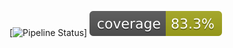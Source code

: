 [![Pipeline Status](https://github.com/Kylas07/api/actions/workflows/maven.yml/badge.svg)]
[![Coverage](.github/badges/jacoco.svg)](https://github.com/Kylas07/api/actions/workflows/maven.yml)
